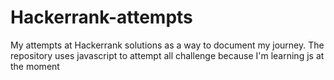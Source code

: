 # Hackerrank-attempts
My attempts at Hackerrank solutions as a way to document my journey.
The repository uses javascript to attempt all challenge because I'm learning
js at the moment
